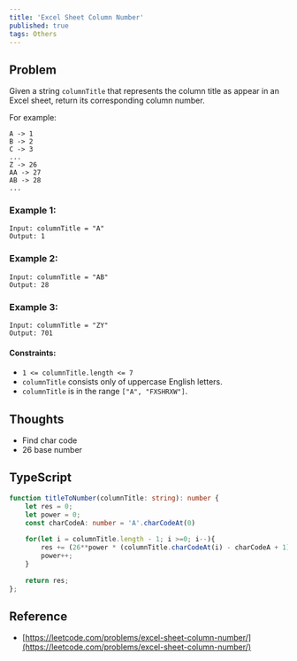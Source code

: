 ```yaml
---
title: 'Excel Sheet Column Number'
published: true
tags: Others
---
```


## Problem

Given a string `columnTitle` that represents the column title as appear in an
Excel sheet, return its corresponding column number.

For example:

```
A -> 1
B -> 2
C -> 3
...
Z -> 26
AA -> 27
AB -> 28 
...
```

### Example 1:

```
Input: columnTitle = "A"
Output: 1
```

### Example 2:

```
Input: columnTitle = "AB"
Output: 28
```

### Example 3:

```
Input: columnTitle = "ZY"
Output: 701
```
 
#### Constraints:

- `1 <= columnTitle.length <= 7`
- `columnTitle` consists only of uppercase English letters.
- `columnTitle` is in the range `["A", "FXSHRXW"]`.

## Thoughts

- Find char code
- 26 base number

## TypeScript

```typescript
function titleToNumber(columnTitle: string): number {
    let res = 0;
    let power = 0;
    const charCodeA: number = 'A'.charCodeAt(0)
    
    for(let i = columnTitle.length - 1; i >=0; i--){
        res += (26**power * (columnTitle.charCodeAt(i) - charCodeA + 1))
        power++;
    }
    
    return res;
};
```

## Reference

- [https://leetcode.com/problems/excel-sheet-column-number/](https://leetcode.com/problems/excel-sheet-column-number/)